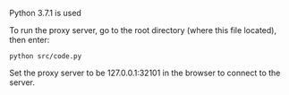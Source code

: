 Python 3.7.1 is used

To run the proxy server, go to the root directory (where this file located), then enter:
    
    python src/code.py

Set the proxy server to be 127.0.0.1:32101 in the browser to connect to the server.
    